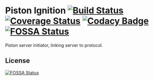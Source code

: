Piston Ignition [![Build Status](https://travis-ci.org/Laxio/PistonIgnition.svg?branch=master)](https://travis-ci.org/Laxio/PistonIgnition) [![Coverage Status](https://coveralls.io/repos/github/Laxio/PistonIgnition/badge.svg?branch=master)](https://coveralls.io/github/Laxio/PistonIgnition?branch=master) [![Codacy Badge](https://api.codacy.com/project/badge/Grade/c85d421ec3d8497b8a46f0a38dbca19f)](https://www.codacy.com/app/hfoxy/PistonIgnition?utm_source=github.com&amp;utm_medium=referral&amp;utm_content=Laxio/PistonIgnition&amp;utm_campaign=Badge_Grade)
[![FOSSA Status](https://app.fossa.io/api/projects/git%2Bgithub.com%2FLaxio%2FPistonIgnition.svg?type=shield)](https://app.fossa.io/projects/git%2Bgithub.com%2FLaxio%2FPistonIgnition?ref=badge_shield)
===============

Piston server initiator, linking server to protocol.

## License
[![FOSSA Status](https://app.fossa.io/api/projects/git%2Bgithub.com%2FLaxio%2FPistonIgnition.svg?type=large)](https://app.fossa.io/projects/git%2Bgithub.com%2FLaxio%2FPistonIgnition?ref=badge_large)